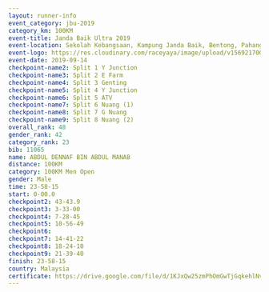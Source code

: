 ```yaml
---
layout: runner-info 
event_category: jbu-2019 
category_km: 100KM 
event-title: Janda Baik Ultra 2019  
event-location: Sekolah Kebangsaan, Kampung Janda Baik, Bentong, Pahang, Malaysia 
event-logo: https://res.cloudinary.com/raceyaya/image/upload/v1569217009/logo/janda-baik_vch1pc.jpg 
event-date: 2019-09-14 
checkpoint-name2: Split 1 Y Junction 
checkpoint-name3: Split 2 E Farm 
checkpoint-name4: Split 3 Genting 
checkpoint-name5: Split 4 Y Junction 
checkpoint-name6: Split 5 ATV 
checkpoint-name7: Split 6 Nuang (1) 
checkpoint-name8: Split 7 G Nuang 
checkpoint-name9: Split 8 Nuang (2) 
overall_rank: 48
gender_rank: 42
category_rank: 23
bib: 11065
name: ABDUL DENNAF BIN ABDUL MANAB
distance: 100KM
category: 100KM Men Open
gender: Male
time: 23-58-15
start: 0-00.0
checkpoint2: 43-43.9
checkpoint3: 3-33-00
checkpoint4: 7-28-45
checkpoint5: 10-56-49
checkpoint6: 
checkpoint7: 14-41-22
checkpoint8: 18-24-10
checkpoint9: 21-39-40
finish: 23-58-15
country: Malaysia
certificate: https://drive.google.com/file/d/1KJxQw25zmPhOmGwTjGqkehlNvDpkSd89/view?usp=sharing
---
```

